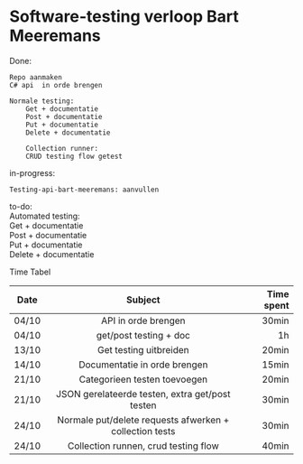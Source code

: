 # Software-testing verloop Bart Meeremans 


Done: 
 	
	Repo aanmaken 
	C# api  in orde brengen

	Normale testing: 
        Get + documentatie 
        Post + documentatie
        Put + documentatie
        Delete + documentatie

        Collection runner:
        CRUD testing flow getest

in-progress:  

	Testing-api-bart-meeremans: aanvullen

to-do:  
    Automated testing:    
        Get + documentatie  
        Post + documentatie  
        Put + documentatie  
        Delete + documentatie  
    


Time Tabel

| Date          | Subject       | Time spent  |
| ------------- |:-------------:| -----------:|
| 04/10         | API in orde brengen | 30min       |
| 04/10     | get/post testing + doc      |   1h       |
| 13/10 | Get testing uitbreiden      |    20min       |
| 14/10 | Documentatie in orde brengen      |    15min       |
| 21/10 | Categorieen testen toevoegen      |    20min       |
| 21/10 | JSON gerelateerde testen, extra get/post testen      |    30min       |
| 24/10 | Normale put/delete requests afwerken + collection tests      |    30min       |
| 24/10 | Collection runnen, crud testing flow     |    40min       |
